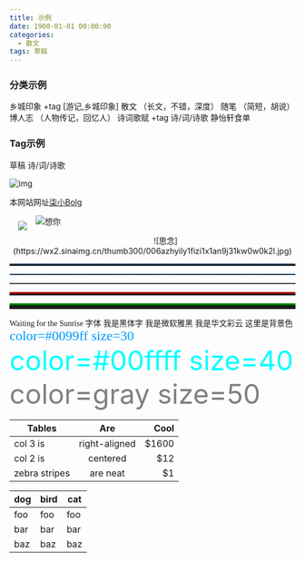 ```yaml
---
title: 示例
date: 1900-01-01 00:00:00
categories:
  - 散文
tags: 草稿
---
```


### 分类示例

乡城印象 +tag [游记,乡城印象]
散文  （长文，不错，深度）
随笔  （简短，胡说）
博人志  （人物传记，回忆人）
诗词歌赋  +tag 诗/词/诗歌
静怡轩食单

### Tag示例
草稿
诗/词/诗歌

<!-- more -->

![img](/imgs/1501298595409.jpg)

本网站网址[柒小Bolg](http://qixiao.me)


<img src="/imgs/1501298595409.jpg" style="float:left;padding: 5px 5px 5px 5px; margin: 5px 10px 5px 10px;">

![想你](/imgs/1501298595409.jpg)

<div align=center>
![思念](https://wx2.sinaimg.cn/thumb300/006azhyily1fizi1x1an9j31kw0w0k2l.jpg)
</div>

<hr style=" height:2px;border:none;border-top:2px dotted #185598;" />

<hr style="height:1px;border:none;border-top:1px dashed #0066CC;" />

<hr style="height:1px;border:none;border-top:1px solid #555555;" />

<hr style="height:3px;border:none;border-top:3px double red;" />

<hr style="height:5px;border:none;border-top:5px ridge green;" />

<font style="font-family: 'Waiting for the Sunrise', cursive;">Waiting for the Sunrise 字体</font>
<font face="黑体">我是黑体字</font>
<font face="微软雅黑">我是微软雅黑</font>
<font face="STCAIYUN">我是华文彩云</font>
<font bgcolor=00ff00>这里是背景色</font>
<font color=#0099ff size=5 face="黑体">color=#0099ff size=30</font>
<font color=#00ffff size=10>color=#00ffff size=40</font>
<font color=gray size=20>color=gray size=50</font>

| Tables        | Are           | Cool  |
| ------------- |:-------------:| -----:|
| col 3 is      | right-aligned | $1600 |
| col 2 is      | centered      |   $12 |
| zebra stripes | are neat      |    $1 |

dog | bird | cat
----|------|----
foo | foo  | foo
bar | bar  | bar
baz | baz  | baz
